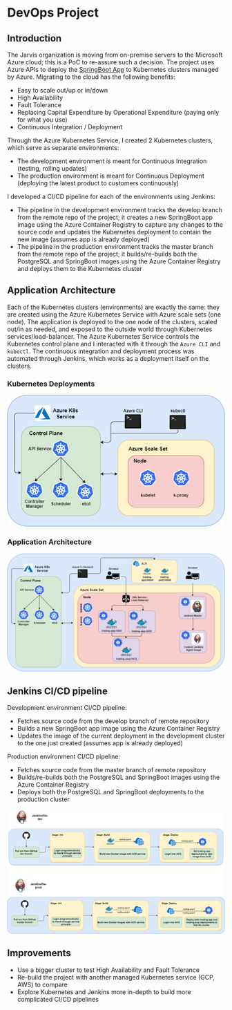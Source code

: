 # DevOps Project

## Introduction
The Jarvis organization is moving from on-premise servers to the 
Microsoft Azure cloud; this is a PoC to re-assure such a decision.
The project uses Azure APIs to deploy the
[SpringBoot App](https://github.com/OneHoax/data_engineering/tree/master/springboot)
to Kubernetes clusters managed by Azure. Migrating to the cloud has the following benefits:
- Easy to scale out/up or in/down
- High Availability
- Fault Tolerance
- Replacing Capital Expenditure by Operational Expenditure
    (paying only for what you use)
- Continuous Integration / Deployment

Through the Azure Kubernetes Service, I created 2 Kubernetes
clusters, which serve as separate environments: 
- The development environment is meant for Continuous Integration
    (testing, rolling updates)
- The production environment is meant for Continuous Deployment
    (deploying the latest product to customers continuously)

I developed a CI/CD pipeline for each of the environments using Jenkins:
- The pipeline in the development environment tracks the develop branch
    from the remote repo of the project;
    it creates a new SpringBoot app image using
    the Azure Container Registry to capture any changes to the source code
    and updates the Kubernetes deployment
    to contain the new image (assumes app is already deployed)
- The pipeline in the production environment tracks the master branch
    from the remote repo of the project; it builds/re-builds both the
    PostgreSQL and SpringBoot images using the Azure Container Registry
    and deploys them to the Kubernetes cluster

## Application Architecture
Each of the Kubernetes clusters (environments) are exactly the same:
they are created using the Azure Kubernetes Service with Azure scale
sets (one node). The application is deployed to the one node of the clusters, 
scaled out/in as needed, and exposed to the outside world through
Kubernetes services/load-balancer. The Azure Kubernetes Service controls
the Kubernetes control plane and I interacted with it through the
`Azure CLI` and `kubectl`. The continuous integration and deployment 
process was automated through Jenkins, which works as a deployment
itself on the clusters.

### Kubernetes Deployments
![Deployment](assets/k8s.png)

### Application Architecture
![App](assets/app.png)

## Jenkins CI/CD pipeline
Development environment CI/CD pipeline:
- Fetches source code from the develop branch of remote repository
- Builds a new SpringBoot app image using the Azure Container Registry
- Updates the image of the current deployment in the development
    cluster to the one just created (assumes app is already deployed)

Production environment CI/CD pipeline:
- Fetches source code from the master branch of remote repository
- Builds/re-builds both the PostgreSQL and SpringBoot images using
    the Azure Container Registry
- Deploys both the PostgreSQL and SpringBoot deployments to the
    production cluster

![Dev](assets/pipeline.png)

## Improvements
- Use a bigger cluster to test High Availability and Fault Tolerance
- Re-build the project with another managed Kubernetes service
   (GCP, AWS) to compare 
- Explore Kubernetes and Jenkins more in-depth to build more
   complicated CI/CD pipelines
